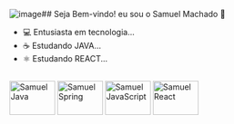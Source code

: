 ![image](https://github.com/user-attachments/assets/3cd6a97c-61c5-4a5e-abee-178449806034)## Seja Bem-vindo! eu sou o Samuel Machado 👋



- 💻 Entusiasta em tecnologia...
- ☕ Estudando JAVA...
- ⚛ Estudando REACT...

<div style="display: inline_block"> <br>
<img align="center" alt="Samuel Java" height="60" width="80" src="https://cdn.jsdelivr.net/gh/devicons/devicon@latest/icons/java/java-original-wordmark.svg" />
<img align="center" alt="Samuel Spring" height="60" width="80" src="https://cdn.jsdelivr.net/gh/devicons/devicon@latest/icons/spring/spring-original.svg" />
<img align="center" alt="Samuel JavaScript" height="60" width="80" src="https://cdn.jsdelivr.net/gh/devicons/devicon@latest/icons/javascript/javascript-plain.svg" />
<img align="center" alt="Samuel React" height="60" width="80" src="https://cdn.jsdelivr.net/gh/devicons/devicon@latest/icons/react/react-original-wordmark.svg" />


          
</div>


